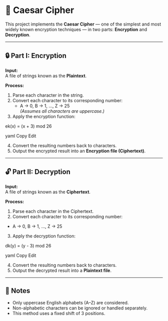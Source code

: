 # 🔐 Caesar Cipher

This project implements the **Caesar Cipher** — one of the simplest and most widely known encryption techniques — in two parts: **Encryption** and **Decryption**.

---

## 🔒 Part I: Encryption

**Input:**  
A file of strings known as the **Plaintext**.

**Process:**

1. Parse each character in the string.
2. Convert each character to its corresponding number:
   - A → 0, B → 1, ..., Z → 25  
   *(Assumes all characters are uppercase.)*
3. Apply the encryption function:

ek(x) = (x + 3) mod 26

yaml
Copy
Edit

4. Convert the resulting numbers back to characters.
5. Output the encrypted result into an **Encryption file (Ciphertext)**.

---

## 🔓 Part II: Decryption

**Input:**  
A file of strings known as the **Ciphertext**.

**Process:**

1. Parse each character in the Ciphertext.
2. Convert each character to its corresponding number:
- A → 0, B → 1, ..., Z → 25
3. Apply the decryption function:

dk(y) = (y - 3) mod 26

yaml
Copy
Edit

4. Convert the resulting numbers back to characters.
5. Output the decrypted result into a **Plaintext file**.

---

## 📌 Notes

- Only uppercase English alphabets (A–Z) are considered.
- Non-alphabetic characters can be ignored or handled separately.
- This method uses a fixed shift of 3 positions.